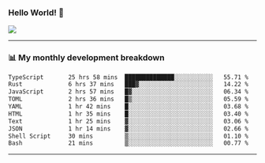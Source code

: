 ### Hello World! 👋

<a>
  <img align="center" src="https://github-readme-stats.vercel.app/api?username=megatunger&count_private=true&include_all_commits=true&bg_color=30,56CCF2,2F80ED&title_color=fff&text_color=fff" />
</a>

------
### 📊 My monthly development breakdown

<!--START_SECTION:waka-->

```txt
TypeScript       25 hrs 58 mins  ██████████████░░░░░░░░░░░   55.71 %
Rust             6 hrs 37 mins   ███▓░░░░░░░░░░░░░░░░░░░░░   14.22 %
JavaScript       2 hrs 57 mins   █▓░░░░░░░░░░░░░░░░░░░░░░░   06.34 %
TOML             2 hrs 36 mins   █▒░░░░░░░░░░░░░░░░░░░░░░░   05.59 %
YAML             1 hr 42 mins    █░░░░░░░░░░░░░░░░░░░░░░░░   03.68 %
HTML             1 hr 35 mins    █░░░░░░░░░░░░░░░░░░░░░░░░   03.40 %
Text             1 hr 25 mins    ▓░░░░░░░░░░░░░░░░░░░░░░░░   03.06 %
JSON             1 hr 14 mins    ▓░░░░░░░░░░░░░░░░░░░░░░░░   02.66 %
Shell Script     30 mins         ▒░░░░░░░░░░░░░░░░░░░░░░░░   01.10 %
Bash             21 mins         ▒░░░░░░░░░░░░░░░░░░░░░░░░   00.77 %
```

<!--END_SECTION:waka-->

------
